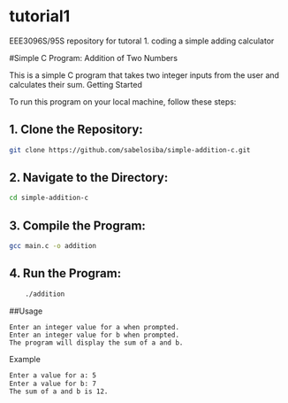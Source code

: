 # tutorial1
EEE3096S/95S repository for tutoral 1. coding a simple adding calculator

#Simple C Program: Addition of Two Numbers

This is a simple C program that takes two integer inputs from the user and calculates their sum.
Getting Started

To run this program on your local machine, follow these steps:

## 1. Clone the Repository:
```bash
git clone https://github.com/sabelosiba/simple-addition-c.git
```

## 2. Navigate to the Directory:

```bash
cd simple-addition-c
```

## 3. Compile the Program:
```bash
gcc main.c -o addition
```

## 4. Run the Program:

```bash
    ./addition
```

##Usage

    Enter an integer value for a when prompted.
    Enter an integer value for b when prompted.
    The program will display the sum of a and b.

Example

```bash
Enter a value for a: 5
Enter a value for b: 7
The sum of a and b is 12.
```

